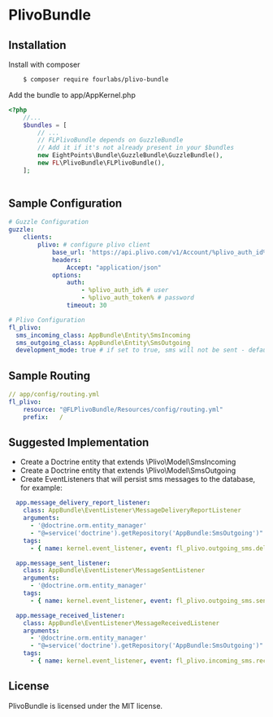 # PlivoBundle

## Installation


Install with composer
```bash
    $ composer require fourlabs/plivo-bundle
```

Add the bundle to app/AppKernel.php
```php
<?php
    //...
    $bundles = [
        // ...
        // FLPlivoBundle depends on GuzzleBundle
        // Add it if it's not already present in your $bundles
        new EightPoints\Bundle\GuzzleBundle\GuzzleBundle(), 
        new FL\PlivoBundle\FLPlivoBundle(),    
    ];
            
```

## Sample Configuration

```yaml
# Guzzle Configuration
guzzle:
    clients:
        plivo: # configure plivo client
            base_url: 'https://api.plivo.com/v1/Account/%plivo_auth_id%/'
            headers:
                Accept: "application/json"
            options:
                auth:
                    - %plivo_auth_id% # user
                    - %plivo_auth_token% # password
                timeout: 30

# Plivo Configuration
fl_plivo:
  sms_incoming_class: AppBundle\Entity\SmsIncoming
  sms_outgoing_class: AppBundle\Entity\SmsOutgoing
  development_mode: true # if set to true, sms will not be sent - defaults to false
```

## Sample Routing

```yaml
// app/config/routing.yml
fl_plivo:
    resource: "@FLPlivoBundle/Resources/config/routing.yml"
    prefix:   /
```

## Suggested Implementation

- Create a Doctrine entity that extends \Plivo\Model\SmsIncoming
- Create a Doctrine entity that extends \Plivo\Model\SmsOutgoing
- Create EventListeners that will persist sms messages to the database, for example:

```yaml
  app.message_delivery_report_listener:
    class: AppBundle\EventListener\MessageDeliveryReportListener
    arguments:
      - '@doctrine.orm.entity_manager'
      - "@=service('doctrine').getRepository('AppBundle:SmsOutgoing')"
    tags:
      - { name: kernel.event_listener, event: fl_plivo.outgoing_sms.delivered, method: onMessageDeliveryReport }

  app.message_sent_listener:
    class: AppBundle\EventListener\MessageSentListener
    arguments:
      - '@doctrine.orm.entity_manager'
    tags:
      - { name: kernel.event_listener, event: fl_plivo.outgoing_sms.sent, method: onMessageSent }

  app.message_received_listener:
    class: AppBundle\EventListener\MessageReceivedListener
    arguments:
      - '@doctrine.orm.entity_manager'
      - "@=service('doctrine').getRepository('AppBundle:SmsOutgoing')"
    tags:
      - { name: kernel.event_listener, event: fl_plivo.incoming_sms.received, method: onMessageReceived }
```

## License

PlivoBundle is licensed under the MIT license.

